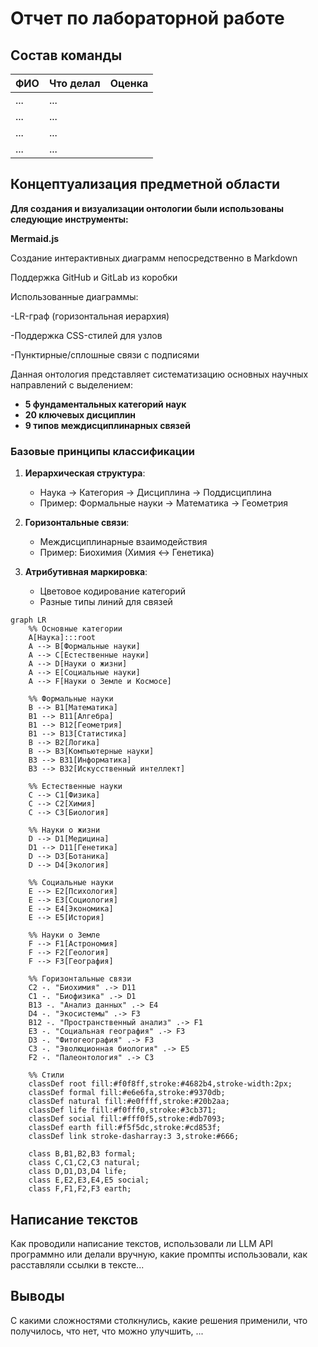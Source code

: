 # Отчет по лабораторной работе

## Состав команды

| ФИО         | Что делал           | Оценка |
|-------------|----------------|--------|
| ...         | ... |      |
| ...         | ... | |
| ...         | ... |  |
| ...         | ... | |

## Концептуализация предметной области

**Для создания и визуализации онтологии были использованы следующие инструменты:**

**Mermaid.js**

Создание интерактивных диаграмм непосредственно в Markdown

Поддержка GitHub и GitLab из коробки

Использованные диаграммы:

-LR-граф (горизонтальная иерархия)

-Поддержка CSS-стилей для узлов

-Пунктирные/сплошные связи с подписями

Данная онтология представляет систематизацию основных научных направлений с выделением:
- **5 фундаментальных категорий наук**
- **20 ключевых дисциплин** 
- **9 типов междисциплинарных связей**

### Базовые принципы классификации

1. **Иерархическая структура**:
   - Наука → Категория → Дисциплина → Поддисциплина
   - Пример: Формальные науки → Математика → Геометрия

2. **Горизонтальные связи**:
   - Междисциплинарные взаимодействия
   - Пример: Биохимия (Химия ↔ Генетика)

3. **Атрибутивная маркировка**:
   - Цветовое кодирование категорий
   - Разные типы линий для связей

```mermaid
graph LR
    %% Основные категории
    A[Наука]:::root
    A --> B[Формальные науки]
    A --> C[Естественные науки]
    A --> D[Науки о жизни]
    A --> E[Социальные науки]
    A --> F[Науки о Земле и Космосе]

    %% Формальные науки
    B --> B1[Математика]
    B1 --> B11[Алгебра]
    B1 --> B12[Геометрия]
    B1 --> B13[Статистика]
    B --> B2[Логика]
    B --> B3[Компьютерные науки]
    B3 --> B31[Информатика]
    B3 --> B32[Искусственный интеллект]

    %% Естественные науки
    C --> C1[Физика]
    C --> C2[Химия]
    C --> C3[Биология]

    %% Науки о жизни
    D --> D1[Медицина]
    D1 --> D11[Генетика]
    D --> D3[Ботаника]
    D --> D4[Экология]

    %% Социальные науки
    E --> E2[Психология]
    E --> E3[Социология]
    E --> E4[Экономика]
    E --> E5[История]

    %% Науки о Земле
    F --> F1[Астрономия]
    F --> F2[Геология]
    F --> F3[География]

    %% Горизонтальные связи 
    C2 -. "Биохимия" .-> D11
    C1 -. "Биофизика" .-> D1
    B13 -. "Анализ данных" .-> E4
    D4 -. "Экосистемы" .-> F3
    B12 -. "Пространственный анализ" .-> F1
    E3 -. "Социальная география" .-> F3
    D3 -. "Фитогеография" .-> F3
    C3 -. "Эволюционная биология" .-> E5
    F2 -. "Палеонтология" .-> C3

    %% Стили
    classDef root fill:#f0f8ff,stroke:#4682b4,stroke-width:2px;
    classDef formal fill:#e6e6fa,stroke:#9370db;
    classDef natural fill:#e0ffff,stroke:#20b2aa;
    classDef life fill:#f0fff0,stroke:#3cb371;
    classDef social fill:#fff0f5,stroke:#db7093;
    classDef earth fill:#f5f5dc,stroke:#cd853f;
    classDef link stroke-dasharray:3 3,stroke:#666;

    class B,B1,B2,B3 formal;
    class C,C1,C2,C3 natural;
    class D,D1,D3,D4 life;
    class E,E2,E3,E4,E5 social;
    class F,F1,F2,F3 earth;
```

## Написание текстов

Как проводили написание текстов, использовали ли LLM API программно или делали вручную, какие промпты использовали, как расставляли ссылки в тексте...

## Выводы

С какими сложностями столкнулись, какие решения применили, что получилось, что нет, что можно улучшить, ...
